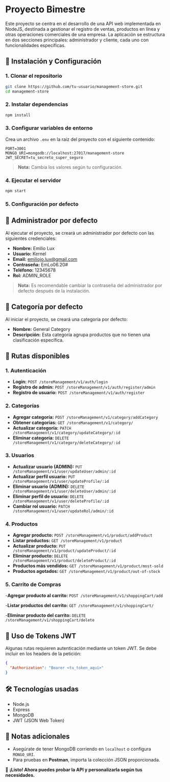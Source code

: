 # Proyecto Bimestre
Este proyecto se centra en el desarrollo de una API web implementada en NodeJS, destinada a gestionar el registro de ventas, productos en línea y otras operaciones comerciales de una empresa. La aplicación se estructura en dos secciones principales: administrador y cliente, cada uno con funcionalidades específicas.

## 🚀 Instalación y Configuración

### 1. Clonar el repositorio
```bash
git clone https://github.com/tu-usuario/management-store.git
cd management-store
```

### 2. Instalar dependencias
```bash
npm install
```

### 3. Configurar variables de entorno
Crea un archivo `.env` en la raíz del proyecto con el siguiente contenido:
```env
PORT=3001
MONGO_URI=mongodb://localhost:27017/management-store
JWT_SECRET=tu_secreto_super_seguro
```

> **Nota:** Cambia los valores según tu configuración.

### 4. Ejecutar el servidor
```bash
npm start
```

### 5. Configuración por defecto

## 👤 Administrador por defecto
Al ejecutar el proyecto, se creará un administrador por defecto con las siguientes credenciales:

- **Nombre:** Emilio Lux
- **Usuario:** Kernel
- **Email:** emiliojo.lux@gmail.com
- **Contraseña:** EmLo06.20#
- **Teléfono:** 12345678
- **Rol:** ADMIN_ROLE

> **Nota:** Es recomendable cambiar la contraseña del administrador por defecto después de la instalación.

## 📂 Categoría por defecto
Al iniciar el proyecto, se creará una categoría por defecto:

- **Nombre:** General Category
- **Descripción:** Esta categoría agrupa productos que no tienen una clasificación específica.


## 📌 Rutas disponibles

### 1. Autenticación
- **Login:** `POST /storeManagement/v1/auth/login`
- **Registro de admin:** `POST /storeManagement/v1/auth/register/admin`
- **Registro de usuario:** `POST /storeManagement/v1/auth/register`

### 2. Categorías
- **Agregar categoría:** `POST /storeManagement/v1/category/addCategory`
- **Obtener categorías:** `GET /storeManagement/v1/category/`
- **Actualizar categoría:** `PATCH /storeManagement/v1/category/updateCategory/:id`
- **Eliminar categoría:** `DELETE /storeManagement/v1/category/deleteCategory/:id`

### 3. Usuarios
- **Actualizar usuario (ADMIN):** `PUT /storeManagement/v1/user/updateUser/admin/:id`
- **Actualizar perfil usuario:** `PUT /storeManagement/v1/user/updateProfile/:id`
- **Eliminar usuario (ADMIN):** `DELETE /storeManagement/v1/user/deleteUser/admin/:id`
- **Eliminar perfil de usuario:** `DELETE /storeManagement/v1/user/deleteProfile/:id`
- **Cambiar rol usuario:** `PATCH /storeManagement/v1/user/updateRol/admin/:id`

### 4. Productos
- **Agregar producto:** `POST /storeManagement/v1/product/addProduct`
- **Listar productos:** `GET /storeManagement/v1/product`
- **Actualizar producto:** `PUT /storeManagement/v1/product/updateProduct/:id`
- **Eliminar producto:** `DELETE /storeManagement/v1/product/deleteProduct/:id`
- **Productos más vendidos:** `GET /storeManagement/v1/product/most-sold`
- **Productos agotados:** `GET /storeManagement/v1/product/out-of-stock`

###  5. Carrito de Compras
-**Agregar producto al carrito:** `POST /storeManagement/v1/shoppingCart/add`

-**Listar productos del carrito:** `GET /storeManagement/v1/shoppingCart/`

-**Eliminar producto del carrito:** `DELETE /storeManagement/v1/shoppingCart/delete`



## 🔑 Uso de Tokens JWT
Algunas rutas requieren autenticación mediante un token JWT. Se debe incluir en los headers de la petición:
```json
{
  "Authorization": "Bearer <tu_token_aquí>"
}
```

## 🛠 Tecnologías usadas
- Node.js
- Express
- MongoDB
- JWT (JSON Web Token)

## 📝 Notas adicionales
- Asegúrate de tener MongoDB corriendo en `localhost` o configura `MONGO_URI`.
- Para pruebas en **Postman**, importa la colección JSON proporcionada.

📌 **¡Listo! Ahora puedes probar la API y personalizarla según tus necesidades.**

